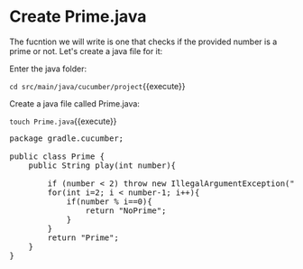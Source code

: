 # Create Prime.java

The fucntion we will write is one that checks if the provided number is a prime or not. Let's create a java file for it:

Enter the java folder:

`cd src/main/java/cucumber/project`{{execute}}

Create a java file called Prime.java:

`touch Prime.java`{{execute}}

<pre class="file" data-filename="./cucumber-project/src/main/java/cucumber/project/Prime.java" data-target="replace">
package gradle.cucumber;

public class Prime {
    public String play(int number){

        if (number < 2) throw new IllegalArgumentException("There are no primenumber less than 2, please provide a larger number");
        for(int i=2; i < number-1; i++){
            if(number % i==0){
                return "NoPrime";
            }
        }
        return "Prime";
    }
}
</pre>


